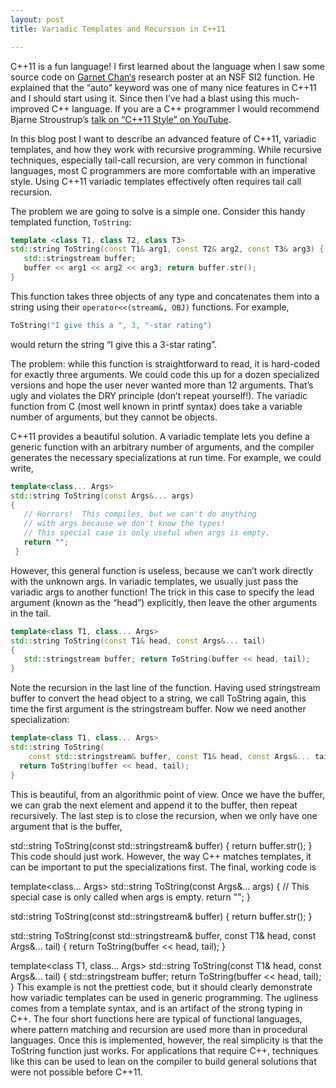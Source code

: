 ```yaml
---
layout: post
title: Variadic Templates and Recursion in C++11

---
```



C++11 is a fun language! I first learned about the language when I saw some
source code on [Garnet Chan‘s][ProfGarnetChan]
 research poster at an NSF SI2 function. He
explained that the “auto” keyword was one of many nice features in C++11 and I
should start using it. Since then I’ve had a blast using this much-improved C++
language. If you are a C++ programmer I would recommend Bjarne Stroustrup’s
[talk on  “C++11 Style” on YouTube][C++Style].

In this blog post I want to describe an advanced feature of C++11, variadic
templates, and how they work with recursive programming. While recursive
techniques, especially tail-call recursion, are very common in functional
languages, most C programmers are more comfortable with an imperative style.
Using C++11 variadic templates effectively often requires tail call recursion.

The problem we are going to solve is a simple one. Consider this handy templated
function, `ToString`:

~~~ cpp
template <class T1, class T2, class T3>
std::string ToString(const T1& arg1, const T2& arg2, const T3& arg3) {
   std::stringstream buffer;
   buffer << arg1 << arg2 << arg3; return buffer.str(); 
}
~~~

This function takes three objects of any type and concatenates them into a 
string using their `operator<<(stream&, OBJ)` functions. For example,
~~~ cpp
ToString("I give this a ", 3, "-star rating")
~~~
would return the string “I give this a 3-star rating”.

The problem: while this function is straightforward to read, it is hard-coded
for exactly three arguments. We could code this up for a dozen specialized
versions and hope the user never wanted more than 12 arguments. That’s ugly and
violates the DRY principle (don’t repeat yourself!). The variadic function from
C (most well known in printf syntax) does take a variable number of arguments,
but they cannot be objects.

C++11 provides a beautiful solution. A variadic template lets you define a
generic function with an arbitrary number of arguments, and the compiler
generates the necessary specializations at run time. For example, we could
write,

~~~ cpp
template<class... Args>
std::string ToString(const Args&... args)
{
   // Horrors!  This compiles, but we can't do anything  
   // with args because we don't know the types! 
   // This special case is only useful when args is empty. 
   return ""; 
 }
~~~

However, this general function is useless, because we can’t work directly with
the unknown args. In variadic templates, we usually just pass the variadic args
to another function! The trick in this case to specify the lead argument (known
as the “head”) explicitly, then leave the other arguments in the tail.

~~~ cpp
template<class T1, class... Args> 
std::string ToString(const T1& head, const Args&... tail) 
{
   std::stringstream buffer; return ToString(buffer << head, tail);
}
~~~

Note the recursion in the last line of the function. Having used
stringstream buffer to convert the head object to a string, we call ToString
again, this time the first argument is the stringstream buffer. Now we need
another specialization:

~~~ cpp
template<class T1, class... Args>
std::string ToString(
    const std::stringstream& buffer, const T1& head, const Args&... tail) {
  return ToString(buffer << head, tail);
}
~~~
 This is beautiful, from an algorithmic point of view. Once we have the
buffer, we can grab the next element and append it to the buffer, then repeat
recursively. The last step is to close the recursion, when we only have one
argument that is the buffer,

std::string ToString(const std::stringstream& buffer) { return buffer.str(); }
This code should just work. However, the way C++ matches templates, it can be
important to put the specializations first. The final, working code is

template<class... Args> std::string ToString(const Args&... args) { // This
special case is only called when args is empty. return ""; }

std::string ToString(const std::stringstream& buffer) { return buffer.str(); }

std::string ToString(const std::stringstream& buffer, const T1& head, const
Args&... tail) { return ToString(buffer << head, tail); }

template<class T1, class... Args> std::string ToString(const T1& head, const
Args&... tail) { std::stringstream buffer; return ToString(buffer << head,
tail); } This example is not the prettiest code, but it should clearly
demonstrate how variadic templates can be used in generic programming. The
ugliness comes from a template syntax, and is an artifact of the strong typing
in C++. The four short functions here are typical of functional languages, where
pattern matching and recursion are used more than in procedural languages.  Once
this is implemented, however, the real simplicity is that the ToString function
just works. For applications that require  C++, techniques like this can be used
to lean on the compiler to build general solutions that were not possible before
C++11.

[ProfGarnetChan]: http://www.princeton.edu/chemistry/faculty/profiles/chan/
[C++Style]: http://youtu.be/0iWb_qi2-uI
